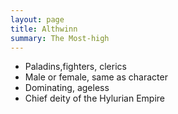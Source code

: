 ```yaml
---
layout: page
title: Althwinn
summary: The Most-high 
---
```


- Paladins,fighters, clerics
- Male or female, same as character
- Dominating, ageless
- Chief deity of the Hylurian Empire

